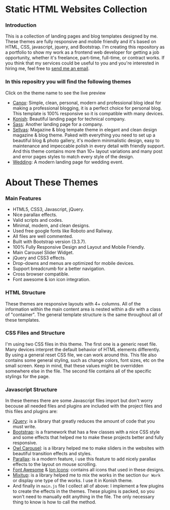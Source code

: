 # Static HTML Websites Collection
### Introduction
This is a collection of landing pages and blog templates designed by me. These themes are fully responsive and mobile friendly and it's based on HTML, CSS, javascript, jquery, and Bootstrap. I'm creating this repository as a portfolio to show my work as a frontend web developer for getting a job opportunity, whether it's freelance, part-time, full-time, or contract works. If you think that my services could be useful to you and you're interested in hiring me, feel free to [send me an email](mailto:ali.nasser.it@gmail.com).

### In this repositry you will find the following themes
Click on the theme name to see the live preview
- [Canox](https://ali-mohamed-nasser.github.io/Static-HTML-Website-Designs/Canox%20-%20Blog%20Template%20Theme/index.html): Simple, clean, personal, modern and professional blog ideal for making a professional blogging, it is a perfect choice for personal blog. This template is 100% responsive so it is compatible with many devices.
- [Konish](https://ali-mohamed-nasser.github.io/Static-HTML-Website-Designs/Konish%20-%20Company%20Landing%20Page%20Template/index.html): Beautiful landing page for technical company.
- [Sass](https://ali-mohamed-nasser.github.io/Static-HTML-Website-Designs/Sass%20-%20Company%20Landing%20Page%20Template/index.html): Another landing page for a company.
- [Sellvas](https://ali-mohamed-nasser.github.io/Static-HTML-Website-Designs/Sellvas%20-%20Blog%20%26%20Magazine%20Template%20Theme/landing%20page.html): Magazine & blog tempate theme in elegant and clean design magazine & blog theme. Paked with everything you need to set up a beautiful blog & photo gallery, it's modern minimalistic design, easy to maintenance and impeccable polish in every detail with friendly support. And this theme contains more than 10+ layout variations and many post and error pages styles to match every style of the design.
- [Wedding](https://ali-mohamed-nasser.github.io/Static-HTML-Website-Designs/Wedding%20-%20Landing%20Page%20Template/index.html): A modern landing page for wedding event.

# About These Themes
### Main Features
- HTML5, CSS3, Javascript, jQuery.
- Nice parallax effects.
- Valid scripts and codes.
- Minimal, modern, and clean designs.
- Used free google fonts like Roboto and Raliway.
- All files are well commented.
- Built with Bootstrap version (3.3.7).
- 100% Fully Responsive Design and Layout and Mobile Friendly.
- Main Carousel Slider Widget.
- jQuery and CSS3 effects.
- Drop-downs and menus are optimized for mobile devices.
- Support breadcrumb for a better navigation.
- Cross browser compatible.
- Font awesome & ion icon integration.

### HTML Structure
These themes are responsive layouts with 4+ columns. All of the information within the main content area is nested within a div with a class of "container". The general template structure is the same throughout all of these templates.

### CSS Files and Structure
I'm using two CSS files in this theme. The first one is a generic reset file. Many devices interpret the default behavior of HTML elements differently. By using a general reset CSS file, we can work around this. This file also contains some general styling, such as change colors, font sizes, etc on the small screen. Keep in mind, that these values might be overridden somewhere else in the file. The second file contains all of the specific stylings for the page.

### Javascript Structure
In these themes there are some Javascript files import but don't worry becouse all needed files and plugins are included with the project files and this files and plugins are:
- [jQuery](https://jquery.com/): is a library that greatly reduces the amount of code that you must write.
- [Bootstrap](https://getbootstrap.com/): is a framework that has a few classes with a nice CSS style and some effects that helped me to make these projects better and fully responsive.
- [Owl Carousel](https://owlcarousel2.github.io/OwlCarousel2/): is a library helped me to make sliders in the websites with beautiful transition effects and styles.
- [Parallax](https://pixelcog.github.io/parallax.js/): is a modern feature, i use this feature to add nicely parallax effects to the layout on mouse scrolling.
- [Font Awesome](https://fontawesome.com/) & [Ion Icons](https://ionic.io/ionicons): contains all icons that used in these designs.
- [Mixitup](https://www.kunkalabs.com/mixitup-multifilter/docs/get-started/): is a library helped me to mix the works in the section ``` Our Work ``` or display one type of the works. I use it in Konish theme.
- And finally in ``` main.js ``` file I collect all of above: I implement a few plugins to create the effects in the themes. These plugins is packed, so you won't need to manually edit anything in the file. The only necessary thing to know is how to call the method.
